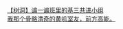 [【树洞】谝一谝班里的基三共进小组](http://tieba.baidu.com/p/4204111515?see_lz=1&pn=)   
[我那个骨骼清奇的黄叽室友，前方高能。](http://tieba.baidu.com/p/4204704261?see_lz=1&pn=)   
